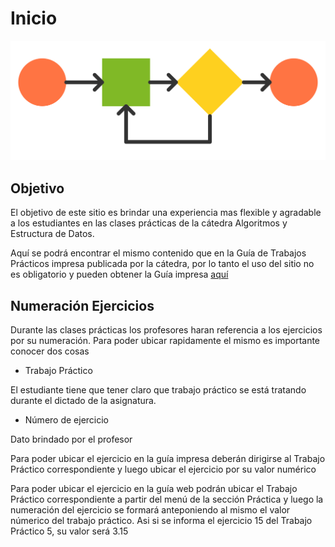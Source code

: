 # Inicio

![top](extra/img/top.svg)

## Objetivo

El objetivo de este sitio es brindar una experiencia mas flexible y agradable a los estudiantes en las clases prácticas de la cátedra Algoritmos y Estructura de Datos.

Aquí se podrá encontrar el mismo contenido que en la Guía de Trabajos Prácticos impresa publicada por la cátedra, por lo tanto el uso del sitio no es obligatorio y pueden obtener la Guía impresa [aquí](/extra/files/guia.pdf)

## Numeración Ejercicios

Durante las clases prácticas los profesores haran referencia a los ejercicios por su numeración. Para poder ubicar rapidamente el mismo es importante conocer dos cosas

- Trabajo Práctico 

El estudiante tiene que tener claro que trabajo práctico se está tratando durante el dictado de la asignatura.

- Número de ejercicio

Dato brindado por el profesor

Para poder ubicar el ejercicio en la guía impresa deberán dirigirse al Trabajo Práctico correspondiente y luego ubicar el ejercicio por su valor numérico

Para poder ubicar el ejercicio en la guía web podrán ubicar el Trabajo Práctico correspondiente a partir del menú de la sección Práctica y luego la numeración del ejercicio se formará anteponiendo al mismo el valor númerico del trabajo práctico. Asi si se informa el ejercicio 15 del Trabajo Práctico 5, su valor será 3.15
